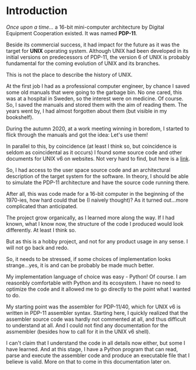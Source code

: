 # Introduction
_Once upon a time..._ a 16-bit mini-computer architecture by Digital Equipment Cooperation existed. 
It was named **PDP-11**.

Beside its commercial success, it had impact for the future as it was the target for **UNIX** operating system.
Although UNIX had been developed in its initial versions on predecessors of PDP-11, the version 6 of UNIX is probably 
fundamental for the coming evolution of UNIX and its branches.

This is not the place to describe the history of UNIX.

At the first job I had as a professional computer engineer, by chance I saved some old manuals that were going to the
garbage bin. No one cared, this was at a hospital in Sweden, so the interest were on medicine. Of course.
So, I saved the manuals and stored them with the aim of reading them. The years went by, I had almost forgotten about
them (but visible in my bookshelf).

During the autumn 2020, at a work meeting winning in boredom, I started to flick through the manuals and got the 
idea: Let's use them!

In parallel to this, by coincidence (at least I think so, but coincidence is seldom as coincidental as it occurs) I
found some source code and other documents for UNIX v6 on websites. Not very hard to find, but here is a 
[link](https://github.com/memnoth/unix-v6).

So, I had access to the user space source code and an architectural description of the target system for the software.
In theory, I should be able to simulate the PDP-11 architecture and have the source code running there.

After all, this was code made for a 16-bit computer in the beginning of the 1970-ies, how hard could that be (I naively
thought)? As it turned out...more complicated than anticipated.

The project grow organically, as I learned more along the way. If I had known, what I know now, the structure of the
code I produced would look differently. At least I think so.

But as this is a hobby project, and not for any product usage in any sense. I will not go back and redo.

So, it needs to be stressed, if some choices of implementation looks strange...yes, it is and can be probably be made
much better.

My implementation language of choice was easy - Python! Of course. I am reasonbly comfortable with Python and its 
ecosystem. I have no need to optimize the code and it allowed me to go directly to the point what I wanted to do.

My starting point was the assembler for PDP-11/40, which for UNIX v6 is written in PDP-11 assembler syntax.
Starting here, I quickly realized that the assembler source code was hardly not commented at all, and thus difficult to 
understand at all. And I could not find any documentation for the assmembler (besides how to call for it in the UNIX v6
shell).

I can't claim that I understand the code in all details now either, but some I have learned. And at this stage, I have
a Python program that can read, parse and execute the assembler code and produce an executable file that I believe is
valid. More on that to come in this documentation later on.
